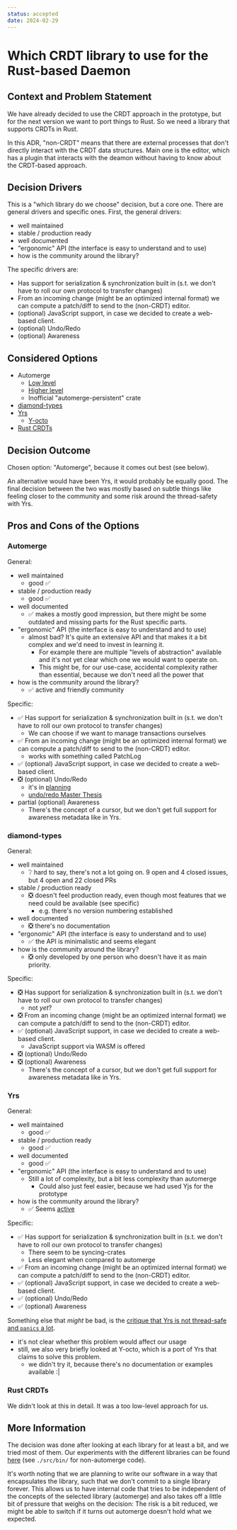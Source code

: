 ```yaml
---
status: accepted
date: 2024-02-29
---
```

# Which CRDT library to use for the Rust-based Daemon

## Context and Problem Statement

We have already decided to use the CRDT approach in the prototype, but for the next version we want to port things to Rust. So we need a library that supports CRDTs in Rust.

In this ADR, "non-CRDT" means that there are external processes that don't directly interact with the CRDT data structures.
Main one is the editor, which has a plugin that interacts with the deamon without having to know about the CRDT-based approach.

## Decision Drivers

This is a "which library do we choose" decision, but a core one. There are general drivers and specific ones.
First, the general drivers:
* well maintained
* stable / production ready
* well documented
* "ergonomic" API (the interface is easy to understand and to use)
* how is the community around the library?

The specific drivers are:
* Has support for serialization & synchronization built in (s.t. we don't have to roll our own protocol to transfer changes)
* From an incoming change (might be an optimized internal format) we can compute a patch/diff to send to the (non-CRDT) editor.
* (optional) JavaScript support, in case we decided to create a web-based client.
* (optional) Undo/Redo
* (optional) Awareness

## Considered Options

* Automerge
    * [Low level](https://docs.rs/automerge/0.5.7/automerge/)
    * [Higher level](https://github.com/automerge/autosurgeon)
    * Inofficial "automerge-persistent" crate
* [diamond-types](https://github.com/josephg/diamond-types)
* [Yrs](https://github.com/y-crdt/y-crdt)
    * [Y-octo](https://github.com/y-crdt/y-octo)
* [Rust CRDTs](https://github.com/rust-crdt/rust-crdt)

## Decision Outcome

Chosen option: "Automerge", because it comes out best (see below).

An alternative would have been Yrs, it would probably be equally good.
The final decision between the two was mostly based on subtle things
like feeling closer to the community and some risk around the thread-safety with Yrs.

<!-- This is an optional element. Feel free to remove. -->
## Pros and Cons of the Options

### Automerge

General:
* well maintained
    * good ✅
* stable / production ready
    * good ✅
* well documented
    * ✅ makes a mostly good impression, but there might be some outdated and missing parts for the Rust specific parts.
* "ergonomic" API (the interface is easy to understand and to use)
    * almost bad? It's quite an extensive API and that makes it a bit complex and we'd need to invest in learning it.
        * For example there are multiple "levels of abstraction" available and it's not yet clear which one we would want to operate on.
        * This might be, for our use-case, accidental complexity rather than essential, because we don't need all the power that 
* how is the community around the library?
    * ✅ active and friendly community

Specific:
* ✅ Has support for serialization & synchronization built in (s.t. we don't have to roll our own protocol to transfer changes)
    * We can choose if we want to manage transactions ourselves
* ✅ From an incoming change (might be an optimized internal format) we can compute a patch/diff to send to the (non-CRDT) editor.
    * works with something called PatchLog
* ✅ (optional) JavaScript support, in case we decided to create a web-based client.
* ❎ (optional) Undo/Redo
    * it's in [planning](https://github.com/automerge/automerge/issues/58)
    * [undo/redo Master Thesis](https://munin.uit.no/bitstream/handle/10037/22345/thesis.pdf)
* partial (optional) Awareness
    * There's the concept of a cursor, but we don't get full support for awareness metadata like in Yrs.



### diamond-types
General:
* well maintained
    * ❔ hard to say, there's not a lot going on. 9 open and 4 closed issues, but 4 open and 22 closed PRs
* stable / production ready
    * ❎ doesn't feel production ready, even though most features that we need could be available (see specific)
        * e.g. there's no version numbering established
* well documented
    * ❎ there's no documentation
* "ergonomic" API (the interface is easy to understand and to use)
    * ✅ the API is minimalistic and seems elegant
* how is the community around the library?
    * ❎ only developed by one person who doesn't have it as main priority.

Specific:
* ❎ Has support for serialization & synchronization built in (s.t. we don't have to roll our own protocol to transfer changes)
    * not _yet_?
* ❎ From an incoming change (might be an optimized internal format) we can compute a patch/diff to send to the (non-CRDT) editor.
* ✅ (optional) JavaScript support, in case we decided to create a web-based client.
    * JavaScript support via WASM is offered
* ❎ (optional) Undo/Redo
* ❎ (optional) Awareness
    * There's the concept of a cursor, but we don't get full support for awareness metadata like in Yrs.

### Yrs
General:
* well maintained
    * good ✅
* stable / production ready
    * good ✅
* well documented
    * good ✅
* "ergonomic" API (the interface is easy to understand and to use)
    * Still a lot of complexity, but a bit less complexity than automerge
        * Could also just feel easier, because we had used Yjs for the prototype
* how is the community around the library?
    * ✅ Seems [active](https://yjs.dev/#community)

Specific:
* ✅ Has support for serialization & synchronization built in (s.t. we don't have to roll our own protocol to transfer changes)
    * There seem to be syncing-crates
    * Less elegant when compared to automerge
* ✅ From an incoming change (might be an optimized internal format) we can compute a patch/diff to send to the (non-CRDT) editor.
* ✅ (optional) JavaScript support, in case we decided to create a web-based client.
* ✅ (optional) Undo/Redo
* ✅ (optional) Awareness

Something else that *might* be bad, is the [critique that Yrs is not thread-safe and `panics` a lot](https://github.com/y-crdt/y-octo/blob/main/y-octo-utils/yrs-is-unsafe/README.md).
* it's not clear whether this problem would affect our usage
* still, we also very briefly looked at Y-octo, which is a port of Yrs that claims to solve this problem.
    * we didn't try it, because there's no documentation or examples available :|

### Rust CRDTs

We didn't look at this in detail. It was a too low-level approach for us.

## More Information

The decision was done after looking at each library for at least a bit, and we tried most of them.
Our experiments with the different libraries can be found [here](https://github.com/ethersync/automerge-playground)
(see `./src/bin/` for non-automerge code).

It's worth noting that we are planning to write our software in a way that encapsulates the library,
such that we don't commit to a single library forever. This allows us to have internal code that tries
to be independent of the concepts of the selected library (automerge) and also takes off a little bit of
pressure that weighs on the decision: The risk is a bit reduced, we might be able to switch if it turns out
automerge doesn't hold what we expected.
